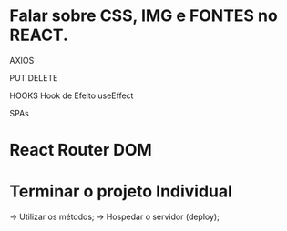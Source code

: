 
# Falar sobre CSS, IMG e FONTES no REACT.



AXIOS


PUT
DELETE

HOOKS
Hook de Efeito
useEffect

SPAs

# React Router DOM

# Terminar o projeto Individual
-> Utilizar os métodos;
-> Hospedar o servidor (deploy);